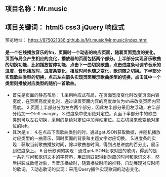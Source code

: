 ## 项目名称：Mr.music 
## 项目关键词： html5 css3 jQuery 响应式
预览地址： https://875021336.github.io/Mr.music/Mr.music/index.html
#### 是一个在线播放音乐的fm，页面时一个动态的响应页面，随着页面宽度的变化，页面布局会产生相应的变化，播放器的页面包括两个部分。上半部分实现音乐歌曲的切换功能，比如播放暂停功能，点击下一曲切换歌曲，点击进度条可调节音乐的进度，音乐播放时，进度条变化，播放时间也随之变化，歌词随之切换。下半部分实现歌曲类型的切换，点击左右箭头实现页面展示歌曲类型的切换，点击其中一个类型则播放对应类型的随机一首歌曲。
+ 首先是页面的静态布局：
1.采用响应式布局，在页面宽度变化时改变页面内容宽度，在页面高度变化时，通过设置页面内容的高度单位为vh来改变页面内容高度。
2.页面上半部分分为左右两个部分，因此左半部分采用左浮动，右半部分给加一个left-margin。
3.进度条中使用绝对定位。页面下半部分中的歌曲类别可以左右切换，采用的是绝对定位中加浮动定位。左右切换来改变绝对定位的left。
+ 其次是js：
4.在点击下面歌曲类别的时，通过getJSON获取数据，并随机播放对应类型的一曲音乐，同时页面的背景和主题文字对应切换。
5.进度条的实现：获取当前歌曲播放时间，除以歌曲总时间，得到占总进度的百分比，展示到进度条上。
6.音乐歌词的实现：通过getJSON获取对应的歌词，得到的是一系列时间和歌词文本的字符串，用正则匹配得到对应的时间和歌词文本，然后拼装成数组对象，当音乐播放时，随着播放时间的推移，自动展现对应时间的歌词。
7.动态歌词的实现：采用jQuery插件实现歌词的动态变化。
